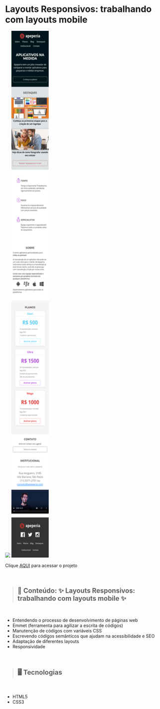 # Layouts Responsivos: trabalhando com layouts mobile

<img src="./img/preview.png" width=550>
<img src="./img/preview1.png" height=1695 width=120>

Clique [AQUI](https://alineviana.github.io/layouts-responsivos-alura/) para acessar o projeto

<br>

> ## 📝 Conteúdo: ✨ Layouts Responsivos: trabalhando com layouts mobile ✨
<br>

- Entendendo o processo de desenvolvimento de páginas web
- Emmet (ferramenta para agilizar a escrita de códigos)
- Manutenção de códigos com variáveis CSS
- Escrevendo códigos semânticos que ajudam na acessibilidade e SEO
- Adaptação de diferentes layouts
- Responsividade

<br>

> ## 🖥️ Tecnologias
<br>

- HTML5
- CSS3
